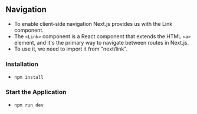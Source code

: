 ## Navigation

- To enable client-side navigation Next.js provides us with the Link component.
- The `<Link>` component is a React component that extends the HTML `<a>` element, and it's the primary way to navigate between routes in Next.js.
- To use it, we need to import it from "next/link".

### Installation

- `npm install`

### Start the Application

- `npm run dev`
